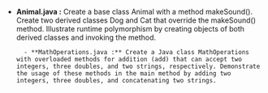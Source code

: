 - **Animal.java :** Create a base class Animal with a method makeSound(). Create two derived classes Dog and Cat that override the makeSound() method. Illustrate runtime polymorphism by creating objects of both derived classes and invoking the method.
		

		- **MathOperations.java :** Create a Java class MathOperations with overloaded methods for addition (add) that can accept two integers, three doubles, and two strings, respectively. Demonstrate the usage of these methods in the main method by adding two integers, three doubles, and concatenating two strings.
